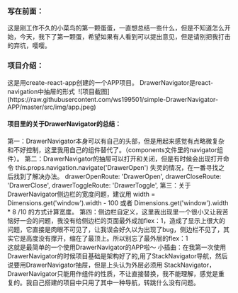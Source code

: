 <h3>写在前面：</h3>
<div>
  这是刚工作不久的小菜鸟的第一颗蛋蛋，一直想总结一些什么，但是不知道怎么开始，今天，我下了第一颗蛋，希望如果有人看到可以提出意见，但是请别把我打击的弃坑，嘤嘤。
</div>
<h3>项目介绍：</h3>
<div>这是用create-react-app创建的一个APP项目。
  DrawerNavigator是react-navigation中抽屉的形式
  ![项目截图](https://raw.githubusercontent.com/ws199501/simple-DrawerNavigator-APP/master/src/img/app.jpeg)
</div>
<h4>项目里的关于DrawerNavigator的总结：</h4>
<div>
  第一：DrawerNavigator本身可以有自己的头部，但是用起来感觉有点略微复杂和不好控制，这里我用自己的组件替代了。（components文件里的navigator组件）。
  第二：DrawerNavigator的抽屉可以打开和关闭，但是有时候会出现打开命令 this.props.navigation.navigate('DrawerOpen') 失灵的情况，在一番寻找之后找到了解决办法。
  drawerOpenRoute: 'DrawerOpen',
  drawerCloseRoute: 'DrawerClose',
  drawerToggleRoute: 'DrawerToggle',  
  第三：关于DrawerNavigator侧边栏的宽度问题，建议用 width = Dimensions.get('window').width - 100 或者 Dimensions.get('window').width * 8 /10 的方式计算宽度。
第四：侧边栏自定义，这里我出现里一个很小又让我苦恼好一会的问题，我没有给侧边栏的页面最外成加flex：1，造成了显示上很大的问题，它直接是肉眼不可见了，让我误会好久以为出现了bug，侧边栏不见了，其实它是高度没有撑开，缩在了最顶上。所以别忘了最外层的flex：1
</div>
这就是最简单的一个使用DrawerNavigator的APP啦～
小插曲：在我第一次使用DrawerNavigator的时候项目基础是架构好了的,用了StackNavigator导航，然后说要用DrawerNavigator抽屉，但是上头认为外层必须用
StackNavigator，DrawerNavigator只能用作组件的性质，不让直接替换，我不能理解，感觉是重复的。我自己搭建的项目中只用了其中一种导航，转跳什么没有问题。
